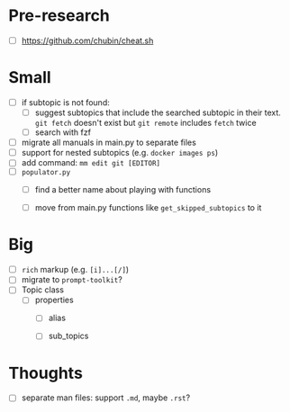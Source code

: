 # Pre-research
- [ ] https://github.com/chubin/cheat.sh

# Small

- [ ] if subtopic is not found:
  - [ ] suggest subtopics that include the searched subtopic in their text. `git fetch` doesn't exist but `git remote` includes `fetch` twice
  - [ ] search with fzf
- [ ] migrate all manuals in main.py to separate files
- [ ] support for nested subtopics (e.g. `docker images ps`)
- [ ] add command: `mm edit git [EDITOR]`
- [ ] `populator.py`
  - [ ] find a better name about playing with functions
  - [ ] move from main.py functions like `get_skipped_subtopics` to it
  


# Big

- [ ] `rich` markup (e.g. `[i]...[/]`)
- [ ] migrate to `prompt-toolkit`?
- [ ] Topic class
  - [ ] properties
    - [ ] alias
    - [ ] sub_topics
  

# Thoughts

- [ ] separate man files: support `.md`, maybe `.rst`?